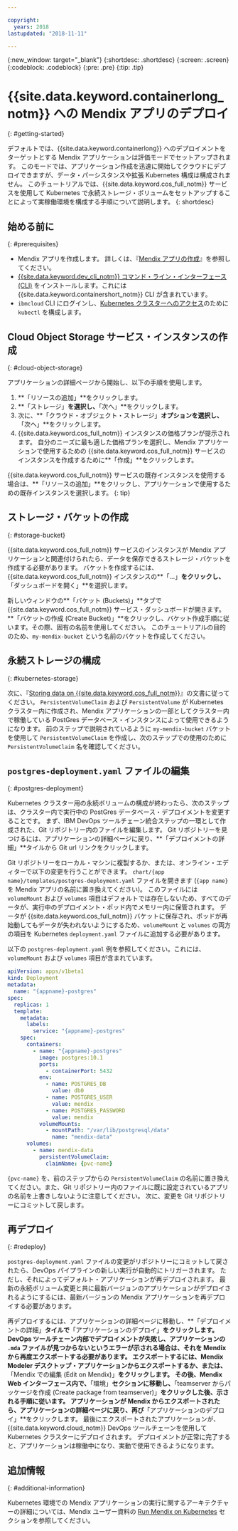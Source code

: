 ```yaml
---

copyright:
  years: 2018
lastupdated: "2018-11-11"

---
```


{:new_window: target="_blank"}
{:shortdesc: .shortdesc}
{:screen: .screen}
{:codeblock: .codeblock}
{:pre: .pre}
{:tip: .tip}

# {{site.data.keyword.containerlong_notm}} への Mendix アプリのデプロイ
{: #getting-started}

デフォルトでは、{{site.data.keyword.containerlong}} へのデプロイメントをターゲットとする Mendix アプリケーションは評価モードでセットアップされます。 このモードでは、アプリケーション作成を迅速に開始してクラウドにデプロイできますが、データ・パーシスタンスや拡張 Kubernetes 構成は構成されません。 このチュートリアルでは、{{site.data.keyword.cos_full_notm}} サービスを使用して Kubernetes で永続ストレージ・ボリュームをセットアップすることによって実稼働環境を構成する手順について説明します。
{: shortdesc}

## 始める前に
{: #prerequisites}

- Mendix アプリを作成します。 詳しくは、『[Mendix アプリの作成](/docs/apps/tutorials/tutorial_mendix_getting_started.html)』を参照してください。
- [{{site.data.keyword.dev_cli_notm}} コマンド・ライン・インターフェース (CLI)](/docs/cli/index.html) をインストールします。これには {{site.data.keyword.containershort_notm}} CLI が含まれています。
- `ibmcloud` CLI にログインし、[Kubernetes クラスターへのアクセス](/docs/containers/cs_tutorials.html#cs_cluster_tutorial_lesson3)のために `kubectl` を構成します。

## Cloud Object Storage サービス・インスタンスの作成
{: #cloud-object-storage}

アプリケーションの詳細ページから開始し、以下の手順を使用します。
1. **「リソースの追加」**をクリックします。
2. **「ストレージ」**を選択し、**「次へ」**をクリックします。
3. 次に、**「クラウド・オブジェクト・ストレージ」**オプションを選択し、**「次へ」**をクリックします。
4. {{site.data.keyword.cos_full_notm}} インスタンスの価格プランが提示されます。 自分のニーズに最も適した価格プランを選択し、Mendix アプリケーションで使用するための {{site.data.keyword.cos_full_notm}} サービスのインスタンスを作成するために**「作成」**をクリックします。

  {{site.data.keyword.cos_full_notm}} サービスの既存インスタンスを使用する場合は、**「リソースの追加」**をクリックし、アプリケーションで使用するための既存インスタンスを選択します。
  {: tip}

## ストレージ・バケットの作成
{: #storage-bucket}

{{site.data.keyword.cos_full_notm}} サービスのインスタンスが Mendix アプリケーションと関連付けられたら、データを保存できるストレージ・バケットを作成する必要があります。 バケットを作成するには、{{site.data.keyword.cos_full_notm}} インスタンスの**「...」**をクリックし、**「ダッシュボードを開く」**を選択します。  

新しいウィンドウの**「バケット (Buckets)」**タブで {{site.data.keyword.cos_full_notm}} サービス・ダッシュボードが開きます。 **「バケットの作成 (Create Bucket)」**をクリックし、バケット作成手順に従います。その際、固有の名前を使用してください。 このチュートリアルの目的のため、`my-mendix-bucket` という名前のバケットを作成してください。

## 永続ストレージの構成
{: #kubernetes-storage}

次に、『[Storing data on {{site.data.keyword.cos_full_notm}}](/docs/containers/cs_storage_cos.html)』の文書に従ってください。 `PersistentVolumeClaim` および `PersistentVolume` が Kubernetes クラスター内に作成され、Mendix アプリケーションの一部としてクラスター内で稼働している PostGres データベース・インスタンスによって使用できるようになります。 前のステップで説明されているように `my-mendix-bucket` バケットを使用して `PersistentVolumeClaim` を作成し、次のステップでの使用のために `PersistentVolumeClaim` 名を確認してください。

## `postgres-deployment.yaml` ファイルの編集
{: #postgres-deployment}

Kubernetes クラスター用の永続ボリュームの構成が終わったら、次のステップは、クラスター内で実行中の PostGres データベース・デプロイメントを変更することです。 まず、IBM DevOps ツールチェーン統合ステップの一環として作成された、Git リポジトリー内のファイルを編集します。 Git リポジトリーを見つけるには、アプリケーションの詳細ページに戻り、**「デプロイメントの詳細」**タイルから Git url リンクをクリックします。  

Git リポジトリーをローカル・マシンに複製するか、または、オンライン・エディターで以下の変更を行うことができます。 `chart/{app name}/templates/postgres-deployment.yaml` ファイルを開きます (`{app name}` を Mendix アプリの名前に置き換えてください)。 このファイルには `volumeMount` および `volumes` 項目はデフォルトでは存在しないため、すべてのデータが、実行中のデプロイメント・ポッド内でメモリー内に保管されます。 データが {{site.data.keyword.cos_full_notm}} バケットに保存され、ポッドが再始動してもデータが失われないようにするため、`volumeMount` と `volumes` の両方の項目を Kubernetes `deployment.yaml` ファイルに追加する必要があります。 

以下の `postgres-deployment.yaml` 例を参照してください。これには、`volumeMount` および `volumes` 項目が含まれています。  
```yaml
apiVersion: apps/v1beta1
kind: Deployment
metadata:
  name: "{appname}-postgres"
spec:
  replicas: 1
  template:
    metadata:
      labels:
        service: "{appname}-postgres"
    spec:
      containers:
        - name: "{appname}-postgres"
          image: postgres:10.1
          ports:
            - containerPort: 5432
          env:
            - name: POSTGRES_DB
              value: db0
            - name: POSTGRES_USER
              value: mendix
            - name: POSTGRES_PASSWORD
              value: mendix
          volumeMounts:
            - mountPath: "/var/lib/postgresql/data"
              name: "mendix-data"
      volumes:
        - name: mendix-data
          persistentVolumeClaim:
            claimName: {pvc-name}
```

`{pvc-name}` を、前のステップからの `PersistentVolumeClaim` の名前に置き換えてください。また、Git リポジトリー内のファイルに既に設定されているアプリの名前を上書きしないように注意してください。 次に、変更を Git リポジトリーにコミットして戻します。

## 再デプロイ
{: #redeploy}

`postgres-deployment.yaml` ファイルの変更がリポジトリーにコミットして戻されたら、DevOps パイプラインの新しい実行が自動的にトリガーされます。 ただし、それによってデフォルト・アプリケーションが再デプロイされます。 最新の永続ボリューム変更と共に最新バージョンのアプリケーションがデプロイされるようにするには、最新バージョンの Mendix アプリケーションを再デプロイする必要があります。

再デプロイするには、アプリケーションの詳細ページに移動し、**「デプロイメントの詳細」**タイルで**「アプリケーションのデプロイ」**をクリックします。 DevOps ツールチェーン内部でデプロイメントが失敗し、アプリケーションの `.mda` ファイルが見つからないというエラーが示される場合は、それを Mendix から再度エクスポートする必要があります。 エクスポートするには、Mendix Modeler デスクトップ・アプリケーションからエクスポートするか、または、**「Mendix での編集 (Edit on Mendix)」**をクリックします。 その後、Mendix Web インターフェース内で、**「環境」**セクションに移動し、**「teamserver からパッケージを作成 (Create package from teamserver)」**をクリックした後、示される手順に従います。 アプリケーションが Mendix からエクスポートされたら、アプリケーションの詳細ページに戻り、再び**「アプリケーションのデプロイ」**をクリックします。 最後にエクスポートされたアプリケーションが、{{site.data.keyword.cloud_notm}} DevOps ツールチェーンを使用して Kubernetes クラスターにデプロイされます。 デプロイメントが正常に完了すると、アプリケーションは稼働中になり、実動で使用できるようになります。

## 追加情報
{: #additional-information}

Kubernetes 環境での Mendix アプリケーションの実行に関するアーキテクチャーの詳細については、Mendix ユーザー資料の [Run Mendix on Kubernetes](https://docs.mendix.com/developerportal/deploy/run-mendix-on-kubernetes) セクションを参照してください。
